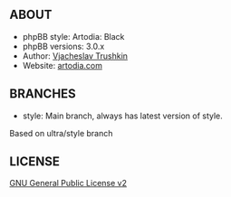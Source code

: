 ## ABOUT

* phpBB style: Artodia: Black
* phpBB versions: 3.0.x
* Author: [Vjacheslav Trushkin](http://www.phpbb.com/community/memberlist.php?mode=viewprofile&u=5926)
* Website: [artodia.com](http://www.artodia.com/)

## BRANCHES

* style: Main branch, always has latest version of style.

Based on ultra/style branch

## LICENSE

[GNU General Public License v2](http://opensource.org/licenses/gpl-2.0.php)
